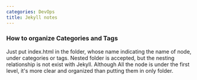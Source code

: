 ```yaml
---
categories: DevOps
title: Jekyll notes 
---
```


### How to organize Categories and Tags
Just put index.html in the folder, whose name indicating the name of node, under categories or tags. Nested folder is accepted, but the nesting relationship is not exist with Jekyll. Although All the node is under the first level, it's more clear and organized than putting them in only folder.
